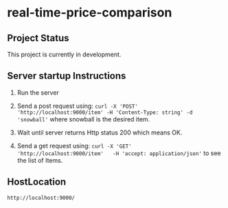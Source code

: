 # real-time-price-comparison

## Project Status
This project is currently in development.

## Server startup Instructions

1. Run the server


2. Send a post request using:
`curl -X 'POST'   'http://localhost:9000/item' -H 'Content-Type: string' -d 'snowball'`
where snowball is the desired item.


3. Wait until server returns Http status 200 which means OK.


4. Send a get request using:
`curl -X 'GET'   'http://localhost:9000/item'   -H 'accept: application/json'`
to see the list of Items.

## HostLocation
`http://localhost:9000/`


